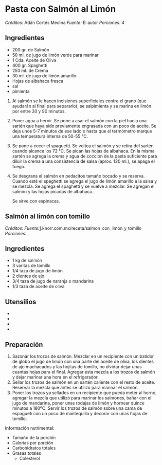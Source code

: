 # Pasta con Salmón al Limón

*Créditos:* Adán Cortés Medina
*Fuente:* El autor
*Porciones:* 4

## Ingredientes
- 200 gr. de Salmón
- 50 ml. de jugo de limón verde para marinar
- 1 Cda. Aceite de Oliva
- 400 gr. Spaghetti
- 250 ml. de Crema
- 30 ml. de jugo de limón amarillo
- Hojas de albahaca fresca
- sal
- pimienta

1. Al salmón se le hacen incisiones superficiales contra el grano (que ayudarán al final para separarlo), se salpimienta y se marina en limón por entre 30 y 90 minutos.
2. Poner agua a hervir. Se pone a asar el salmón con la piel hacia una sartén que haya sido previamente engrasada con un poco de aceite. Se deja unos 5-7 minutos de ese lado o hasta que el termómetro marque una temperatura interna de 50-55 ℃. 
3. Se pone a cocer el spaguetti. Se voltea el salmón y se retira del sartén cuando alcance los 72 ℃. Se pican las hojas de albahaca. En la misma sartén se agrega la crema y agua de cocción de la pasta suficiente para diluir la crema a una consistencia de salsa (aprox. 120 ml.), se apaga el fuego.
4. Se desgrana el salmón en pedacitos tamaño bocado y se reserva. Cuando esté el spaghetti se agrega el jugo de limón amarillo a la salsa y se mezcla. Se agrega el spaghetti y se vuelve a mezclar. Se agregan el salmón y las hojas picadas de albahaca.

   Se sirve con espinacas.

## Salmón al limón con tomillo

*Créditos:* 
*Fuente:*[1](1).knorr.com.mx/receta/salmon_con_limon_y_tomillo
*Porciones:*


## Ingredientes

- 1 kg de salmón
- 3 varitas de tomillo
- 1/4 taza de jugo de limón
- 2 dientes de ajo
- 3/4 taza de jugo de naranja o mandarina
- 1/3 taza de aceite de oliva


## Utensilios

- 
- 
- 
- 


## Preparación

1. Sazonar los trozos de salmón. Mezclar en un recipiente con un batidor de globo el jugo de limón con una parte del aceite de oliva, los dientes de ajo machacados y las hojitas de tomillo, no olvidar dejar unas cuantas hojas para el final. Agregar esta mezcla a los trozos de salmón y dejar marinar una hora en el refrigerador. 
2. Sellar los trozos de salmón en un sartén caliente con el resto de aceite. Reservar la mezcla que antes se utilizó para marinar el salmón.
3. Poner los trozos ya sellados en un recipiente que pueda meter al horno, agregar la mezcla que utilizó para marinar los salmones, bañar con el jugo de mandarina, poner unas rodajas de limón y hornear quince minutos a 180ºC. Servir los trozos de salmón sobre una cama de espagueti con un poco de mantequilla y decorar con unas hojas de tomillo.


Información nutrimental:

- Tamaño de la porción
- Calorías por porción
- Carbohidratos totales
- Grasas totales
  - Colesterol

